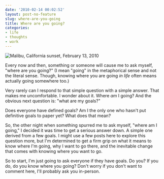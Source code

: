 ```yaml
---
date: '2010-02-14 00:02:52'
layout: post-no-feature
slug: where-are-you-going
title: Where are you going?
categories:
- life
- thoughts
- work
---
```


![Malibu, California sunset, February 13, 2010]({{site.url}}/images/2010/02/malibu_sunset.jpg)

Every now and then, something or someone will cause me to ask myself, "where are you going?" (I mean "going" in the metaphorical sense and not the literal sense. Though, knowing where you are going *in life* often means actually going somewhere too.)

Very rarely can I respond to that simple question with a simple answer. That makes me uncomfortable. I wonder about it. Where *am* I going? And the obvious next question is: "what are my goals?"

Does everyone have defined goals? Am I the only one who hasn't put definitive goals to paper yet? What does that mean?

So, the other night when something spurred me to ask myself, "where am I going," I decided it was time to get a serious answer down. A simple one derived from a few goals. I might use a few posts here to explore this question more, but I'm determined to get a firm grip on what it means to know where I'm going, why I want to go there, and the inevitable change that comes with knowing where you want to go.

So to start, I'm just going to ask everyone if they have goals. Do you? If you do, do you know where you going? Don't worry if you don't want to comment here, I'll probably ask you in-person.
